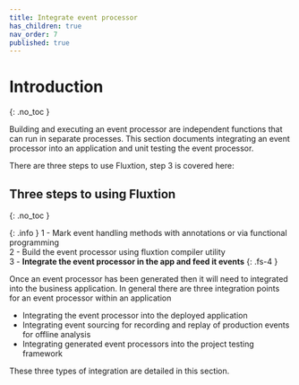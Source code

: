 ```yaml
---
title: Integrate event processor
has_children: true
nav_order: 7
published: true
---
```


# Introduction
{: .no_toc }

Building and executing an event processor are independent functions that can run in separate processes. This section
documents integrating an event processor into an application and unit testing the event processor.

There are three steps to use Fluxtion, step 3 is covered here:

## Three steps to using Fluxtion
{: .no_toc }

{: .info }
1 - Mark event handling methods with annotations or via functional programming<br>
2 - Build the event processor using fluxtion compiler utility<br>
3 - **Integrate the event processor in the app and feed it events**
{: .fs-4 }

Once an event processor has been generated then it will need to integrated into the business application. In general there
are three integration points for an event processor within an application

* Integrating the event processor into the deployed application
* Integrating event sourcing for recording and replay of production events for offline analysis
* Integrating generated event processors into the project testing framework

These three types of integration are detailed in this section.